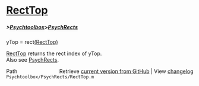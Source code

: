 # [RectTop](RectTop)
##### >[Psychtoolbox](Psychtoolbox)>[PsychRects](PsychRects)

yTop = rect[(RectTop)]((RectTop))  
  
[RectTop](RectTop) returns the rect index of yTop.  
Also see [PsychRects](PsychRects).  




<div class="code_header" style="text-align:right;">
  <span style="float:left;">Path&nbsp;&nbsp;</span> <span class="counter">Retrieve <a href=
  "https://raw.github.com/Psychtoolbox-3/Psychtoolbox-3/beta/Psychtoolbox/PsychRects/RectTop.m">current version from GitHub</a> | View <a href=
  "https://github.com/Psychtoolbox-3/Psychtoolbox-3/commits/beta/Psychtoolbox/PsychRects/RectTop.m">changelog</a></span>
</div>
<div class="code">
  <code>Psychtoolbox/PsychRects/RectTop.m</code>
</div>

